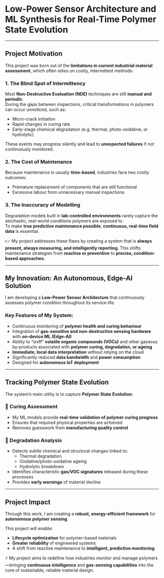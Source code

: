 # Low-Power Sensor Architecture and ML Synthesis for Real-Time Polymer State Evolution

---

## Project Motivation
This project was born out of the **limitations in current industrial material assessment**, which often relies on costly, intermittent methods:

### 1. The Blind Spot of Intermittency
Most **Non-Destructive Evaluation (NDE)** techniques are still **manual and periodic**.  
During the gaps between inspections, critical transformations in polymers can occur unnoticed, such as:  
- Micro-crack initiation  
- Rapid changes in curing rate  
- Early-stage chemical degradation (e.g. thermal, photo-oxidative, or hydrolytic)  

These events may progress silently and lead to **unexpected failures** if not continuously monitored.

### 2. The Cost of Maintenance
Because maintenance is usually **time-based**, industries face two costly outcomes:  
- Premature replacement of components that are still functional  
- Excessive labour from unnecessary manual inspections  

### 3. The Inaccuracy of Modelling
Degradation models built in **lab-controlled environments** rarely capture the stochastic, real-world conditions polymers are exposed to.  
To make **true predictive maintenance possible**, **continuous, real-time field data** is essential.

👉 My project addresses these flaws by creating a system that is **always present, always measuring, and intelligently reporting**. This shifts maintenance strategies from **reactive or preventive** to **precise, condition-based approaches**.

---

## My Innovation: An Autonomous, Edge-AI Solution
I am developing a **Low-Power Sensor Architecture** that continuously assesses polymer condition throughout its service life.  

### Key Features of My System:
- Continuous monitoring of **polymer health and curing behaviour**  
- Integration of **gas-sensitive and non-destructive sensing hardware** with **on-device ML (Edge-AI)**  
- Ability to “sniff” **volatile organic compounds (VOCs)** and other gaseous by-products associated with **polymer curing, degradation, or ageing**  
- **Immediate, local data interpretation** without relying on the cloud  
- Significantly reduced **data bandwidth** and **power consumption**  
- Designed for **autonomous IoT deployment**  

---

## Tracking Polymer State Evolution
The system’s main utility is to capture **Polymer State Evolution**:

### 🔹 Curing Assessment
- My ML models provide **real-time validation of polymer curing progress**  
- Ensures that required physical properties are achieved  
- Removes guesswork from **manufacturing quality control**  

### 🔹 Degradation Analysis
- Detects subtle chemical and structural changes linked to:  
  - Thermal degradation  
  - Oxidative/photo-oxidative ageing  
  - Hydrolytic breakdown  
- Identifies characteristic **gas/VOC signatures** released during these processes  
- Provides **early warnings** of material decline  

---

## Project Impact
Through this work, I am creating a **robust, energy-efficient framework** for **autonomous polymer sensing**.  

This project will enable:  
- **Lifecycle optimization** for polymer-based materials  
- **Greater reliability** of engineered systems  
- A shift from reactive maintenance to **intelligent, predictive monitoring**  

⚡ My project aims to redefine how industries monitor and manage polymers—bringing **continuous intelligence** and **gas-sensing capabilities** into the core of sustainable, reliable material design.

